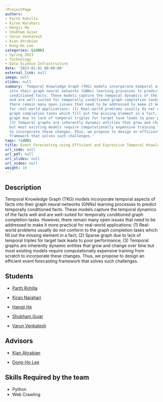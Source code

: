```yaml
---
!ProjectPage
authors:
- Parth Rohilla
- Kiran Narahari
- Hangji He
- Shubham Gujar
- Varun Venkatesh
- Kian Ahrabian
- Dong-Ho Lee
categories: &id001
- Spring 2023
- Technology
- Data Science Infrastructure
date: '2023-01-01 00:00:00'
external_link: null
image: null
slides: null
summary: 'Temporal Knowledge Graph (TKG) models incorporate temporal aspects of facts
  into their graph neural networks (GNNs) learning processes to predict temporally
  conditioned facts. These models capture the temporal dynamics of the facts well
  and are well-suited for temporally conditioned graph completion tasks. However,
  there remain many open issues that need to be addressed to make it more practical
  for real-world applications: (1) Real-world problems usually do not conform to the
  graph completion tasks which fill out the missing element in a fact; (2) Sparse
  graph due to lack of temporal triples for target task leads to poor performance;
  (3) Temporal graphs are inherently dynamic entities that grow and change over time
  but most existing models require computationally expensive training from scratch
  to incorporate these changes. Thus, we propose to design an efficient event forecasting
  framework that solves such challenges.'
tags: *id001
title: Event Forecasting using Efficient and Expressive Temporal Knowledge Graph
url_code: null
url_pdf: null
url_slides: null
url_video: null
weight: 10
---
```

## Description

Temporal Knowledge Graph (TKG) models incorporate temporal aspects of facts into their graph neural networks (GNNs) learning processes to predict temporally conditioned facts. These models capture the temporal dynamics of the facts well and are well-suited for temporally conditioned graph completion tasks. However, there remain many open issues that need to be addressed to make it more practical for real-world applications: (1) Real-world problems usually do not conform to the graph completion tasks which fill out the missing element in a fact; (2) Sparse graph due to lack of temporal triples for target task leads to poor performance; (3) Temporal graphs are inherently dynamic entities that grow and change over time but most existing models require computationally expensive training from scratch to incorporate these changes. Thus, we propose to design an efficient event forecasting framework that solves such challenges.





## Students

* [Parth Rohilla](../../../author/parth-rohilla)

* [Kiran Narahari](../../../author/kiran-narahari)

* [Hangji He](../../../author/hangji-he)

* [Shubham Gujar](../../../author/shubham-gujar)

* [Varun Venkatesh](../../../author/varun-venkatesh)

## Advisors

* [Kian Ahrabian](../../../author/kian-ahrabian)

* [Dong-Ho Lee](../../../author/dong-ho-lee)

## Skills Required by the team


* Python
* Web Crawling